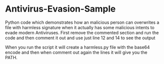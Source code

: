 # Antivirus-Evasion-Sample
Python code which demonstrates how an malicious person can overwrites a file with harmless signature when it actually has some malicious intents to evade modern Antiviruses. First remove the commented section and run the code and then comment it out and use just line 12 and 14 to see the output

When you run the script it will create a harmless.py file with the base64 encode and then when comment out again the lines it will give you the PATH.
